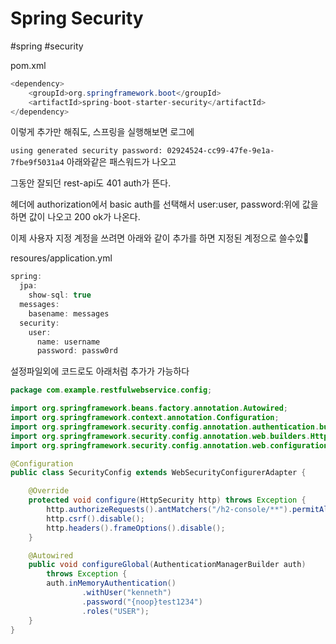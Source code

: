 # Spring Security
#spring #security

pom.xml
```java
<dependency>
    <groupId>org.springframework.boot</groupId>
    <artifactId>spring-boot-starter-security</artifactId>
</dependency>
```

이렇게 추가만 해줘도,
스프링을 실행해보면 로그에

`using generated security password: 02924524-cc99-47fe-9e1a-7fbe9f5031a4`
아래와같은 패스워드가 나오고

그동안 잘되던 rest-api도 401 auth가 뜬다.

헤더에 authorization에서 basic auth를 선택해서 user:user, password:위에 값을 하면 값이 나오고 200 ok가 나온다.


이제 사용자 지정 계정을 쓰려면 아래와 같이 추가를 하면 지정된 계정으로 쓸수있

resoures/application.yml
```java
spring:
  jpa:
    show-sql: true
  messages:
    basename: messages
  security:
    user:
      name: username
      password: passw0rd
```


설정파일외에 코드로도 아래처럼 추가가 가능하다

```java
package com.example.restfulwebservice.config;

import org.springframework.beans.factory.annotation.Autowired;
import org.springframework.context.annotation.Configuration;
import org.springframework.security.config.annotation.authentication.builders.AuthenticationManagerBuilder;
import org.springframework.security.config.annotation.web.builders.HttpSecurity;
import org.springframework.security.config.annotation.web.configuration.WebSecurityConfigurerAdapter;

@Configuration
public class SecurityConfig extends WebSecurityConfigurerAdapter {

    @Override
    protected void configure(HttpSecurity http) throws Exception {
        http.authorizeRequests().antMatchers("/h2-console/**").permitAll();
        http.csrf().disable();
        http.headers().frameOptions().disable();
    }

    @Autowired
    public void configureGlobal(AuthenticationManagerBuilder auth)
        throws Exception {
        auth.inMemoryAuthentication()
                .withUser("kenneth")
                .password("{noop}test1234")
                .roles("USER");
    }
}
```